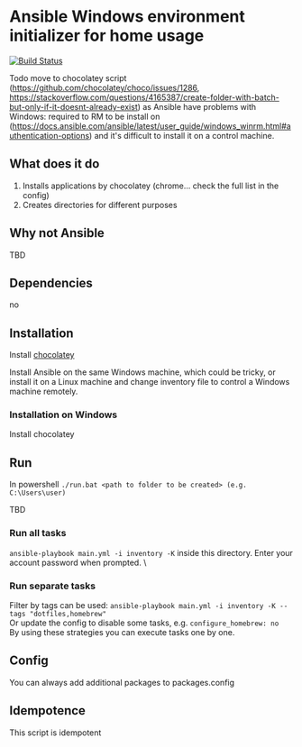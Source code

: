 # Ansible Windows environment initializer for home usage
[![Build Status](https://travis-ci.org/GlaIZier/windows-environment.svg?branch=master)](https://travis-ci.org/GlaIZier/windows-environment)

Todo move to chocolatey script (https://github.com/chocolatey/choco/issues/1286, https://stackoverflow.com/questions/4165387/create-folder-with-batch-but-only-if-it-doesnt-already-exist) as Ansible have problems with Windows: required to RM to be install on (https://docs.ansible.com/ansible/latest/user_guide/windows_winrm.html#authentication-options) and it's difficult to install it on a control machine.

## What does it do
1. Installs applications by chocolatey (chrome... check the full list in the config)
2. Creates directories for different purposes

## Why not Ansible
TBD

## Dependencies
no

## Installation
Install [chocolatey](https://chocolatey.org/docs/installation)

  Install Ansible on the same Windows machine, which could be tricky, or install it on a Linux machine and change inventory file to control a Windows machine remotely. 
### Installation on Windows
Install chocolatey

## Run
In powershell
```./run.bat <path to folder to be created> (e.g. C:\Users\user)```

TBD
### Run all tasks
`ansible-playbook main.yml -i inventory -K` inside this directory. Enter your account password when prompted. \
### Run separate tasks
Filter by tags can be used: `ansible-playbook main.yml -i inventory -K --tags "dotfiles,homebrew"` \
Or update the config to disable some tasks, e.g. `configure_homebrew: no` \
By using these strategies you can execute tasks one by one.


## Config
You can always add additional packages to packages.config
 
## Idempotence
This script is idempotent
